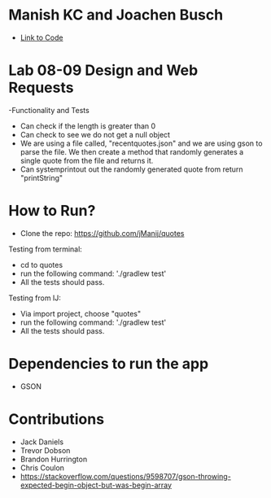 # Manish KC and Joachen Busch
- [Link to Code](https://github.com/jManij/quotes/blob/master/src/main/java/quotes/App.java)

# Lab 08-09 Design and Web Requests
 -Functionality and Tests
  - Can check if the length is greater than 0
  - Can check to see we do not get a null object
  - We are using a file called, "recentquotes.json" and we are using gson to parse the file. We then create a method that         randomly generates a single quote from the file and returns it.
  - Can systemprintout out the randomly generated quote from return "printString"
# How to Run?
- Clone the repo: https://github.com/jManij/quotes

Testing from terminal:
   - cd to quotes
   - run the following command: './gradlew test'
   - All the tests should pass.
   
Testing from IJ:
  - Via import project, choose "quotes"
  - run the following command: './gradlew test'
  - All the tests should pass.

  
# Dependencies to run the app
  - GSON

# Contributions
  - Jack Daniels
  - Trevor Dobson
  - Brandon Hurrington
  - Chris Coulon
  - https://stackoverflow.com/questions/9598707/gson-throwing-expected-begin-object-but-was-begin-array
